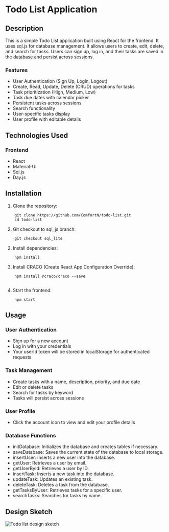 # Todo List Application


## Description

This is a simple Todo List application built using React for the frontend. It uses sql.js for database management. It allows users to create, edit, delete, and search for tasks. Users can sign up, log in, and their tasks are saved in the database and persist across sessions.

### Features

* User Authentication (Sign Up, Login, Logout)
* Create, Read, Update, Delete (CRUD) operations for tasks
* Task prioritization (High, Medium, Low)
* Task due dates with calendar picker
* Persistent tasks across sessions
* Search functionality
* User-specific tasks display
* User profile with editable details

## Technologies Used

### Frontend

* React
* Material-UI
* Sql.js
* Day.js



## Installation

1. Clone the repository:

```
    git clone https://github.com/ComfortN/todo-list.git
    cd todo-list
```

2. Git checkout to sql_js branch:

```
    git checkout sql_lite
```

2. Install dependencies:

```
    npm install
```

3. Install CRACO (Create React App Configuration Override):

```
    npm install @craco/craco --save
    
```


4. Start the frontend:

```
    npm start
```


## Usage

### User Authentication

* Sign up for a new account
* Log in with your credentials
* Your userId token will be stored in localStorage for authenticated requests

### Task Management

* Create tasks with a name, description, priority, and due date
* Edit or delete tasks
* Search for tasks by keyword
* Tasks will persist across sessions

### User Profile

* Click the account icon to view and edit your profile details


### Database Functions

* initDatabase: Initializes the database and creates tables if necessary.
* saveDatabase: Saves the current state of the database to local storage.
* insertUser: Inserts a new user into the database.
* getUser: Retrieves a user by email.
* getUserById: Retrieves a user by ID.
* insertTask: Inserts a new task into the database.
* updateTask: Updates an existing task.
* deleteTask: Deletes a task from the database.
* getTasksByUser: Retrieves tasks for a specific user.
* searchTasks: Searches for tasks by name.


## Design Sketch

![Todo list design sketch](https://github.com/user-attachments/assets/f50f3b50-fa2f-44b1-ab8f-b5a807e28219)
